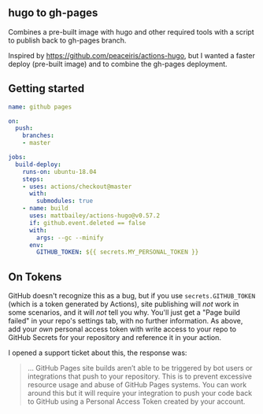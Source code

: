 ## hugo to gh-pages

Combines a pre-built image with hugo and other required tools with a script to publish back to gh-pages branch.

Inspired by https://github.com/peaceiris/actions-hugo, but I wanted a faster deploy (pre-built image) and to combine the gh-pages deployment.

## Getting started

```yaml
name: github pages

on:
  push:
    branches:
    - master

jobs:
  build-deploy:
    runs-on: ubuntu-18.04
    steps:
    - uses: actions/checkout@master
      with:
        submodules: true
    - name: build
      uses: mattbailey/actions-hugo@v0.57.2
      if: github.event.deleted == false
      with:
        args: --gc --minify
      env:
        GITHUB_TOKEN: ${{ secrets.MY_PERSONAL_TOKEN }}
```

## On Tokens

GitHub doesn't recognize this as a bug, but if you use `secrets.GITHUB_TOKEN` (which is a token generated by Actions), site publishing will _not_ work in some scenarios, and it will _not_ tell you why. You'll just get a "Page build failed" in your repo's settings tab, with no further information. As above, add your _own_ personal access token with write access to your repo to GitHub Secrets for your repository and reference it in your action.

I opened a support ticket about this, the response was:

> ... GitHub Pages site builds aren’t able to be triggered by bot users or integrations that push to your repository. This is to prevent excessive resource usage and abuse of GitHub Pages systems.
> You can work around this but it will require your integration to push your code back to GitHub using a Personal Access Token created by your account.
